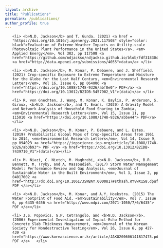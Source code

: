 ```yaml
---
layout: archive
title: "Publications"
permalink: /publications/
author_profile: true
---
```


<ol reversed>
	
	<li> <b>N.D. Jackson</b> and T. Gunda. (2021) <a href = "https://doi.org/10.1016/j.apenergy.2021.117508" style="color: black">Evaluation of Extreme Weather Impacts on Utility-scale Photovoltaic Plant Performance in the United States</a>, <em> Applied Energy</em>, Vol 302, pp 117508 <a href="https://github.com/ndjackso/ndjackso.github.io/blob/fdf31830cb21c726a7a6f78347ef2156c6228370/files/7_Jackson_AppliedEnergy_2021.pdf">PDF</a> <a href="http://data.openei.org/submissions/4055">data</a> </li>

	<li> <b>N.D. Jackson</b>, M. Konar, P. Debaere, and J. Sheffield. (2021) Crop-specific Exposure to Extreme Temperature and Moisture for the Globe for the Last Half Century, <em>Environmental Research Letters</em>, Vol 16, Issue 6, pp 064006 <a href="https://doi.org/10.1088/1748-9326/abf8e0"> PDF</a> <a href="https://doi.org/10.13012/B2IDB-5457902_V1">(data)</a> </li>

	<li> R. von Gnechten, J. Wang, M. Konar, K. Baylis, P. Anderson, S. Giroux, <b>N.D. Jackson</b>, and T. Evans. (2020) A Gravity Model and Network Analysis of Household Food Sharing in Zambia, <em>Environmental Research Letters</em>, Vol 15, Issue 11, pp 115010 <a href="https://doi.org/10.1088/1748-9326/abbe44"> PDF</a>  </li>
	
	<li> <b>N.D. Jackson</b>, M. Konar, P. Debaere, and L. Estes. (2019) Probabilistic Global Maps of Crop-Specific Areas from 1961 to 2014, <em>Environmental Research Letters</em>, Vol 14, Issue 9, pp 094023 <a href="https://iopscience.iop.org/article/10.1088/1748-9326/ab3b93"> PDF </a> <a href="https://doi.org/10.13012/B2IDB-7439710_V1">(data)</a></li>
	
	<li> M. Niazi, C. Nietch, M. Maghrebi, <b>N.D. Jackson</b>, B.R. Bennett, M. Tryby, and A. Massoudieh. (2017) Storm Water Management Model: Performance Review and Gap Analysis, <em>Journal of Sustainable Water in the Built Environment</em>, Vol 3, Issue 2, pp 04017002 <a href="http://dx.doi.org/10.1061/JSWBAY.0000817#sthash.RYvwX1S8.dpuf"> PDF </a></li>
	
	<li> <b>N.D. Jackson</b>, M. Konar, and A.Y. Hoekstra. (2015) The Water Footprint of Food Aid, <em>Sustainability</em>, Vol 7, Issue 6, pp 6435-6456 <a href="http://www.mdpi.com/2071-1050/7/6/6435"> PDF </a></li>

	<li> J.S. Popovics, G.P. Cetrangolo, and <b>N.D. Jackson</b>. (2006) Experimental Investigation of Impact-Echo Method for Concrete Slab Thickness Measurement, <em>Journal of the Korean Society for Nondestructive Testing</em>, Vol 26, Issue 6, pp 427-439 <a href="https://www.koreascience.or.kr/article/JAKO200606141817475.pdf"> PDF </a>   </li>
</ol>

